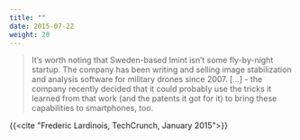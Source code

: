 ```yaml
---
title: ""
date: 2015-07-22
weight: 20
---
```

>It’s worth noting that Sweden-based Imint isn’t some fly-by-night startup. The company has been writing and selling image stabilization and analysis software for military drones since 2007. [...] - the company recently decided that it could  probably use the tricks it learned from that work (and the patents it got for it) to bring these capabilities to smartphones, too.

{{<cite "Frederic Lardinois, TechCrunch, January 2015">}}
